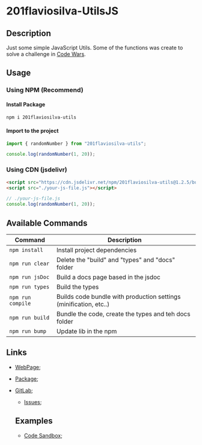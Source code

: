 # 201flaviosilva-UtilsJS

## Description
Just some simple JavaScript Utils. Some of the functions was create to solve a challenge in [Code Wars](https://www.codewars.com/dashboard).

## Usage

### Using NPM (Recommend)
#### Install Package
```sh
npm i 201flaviosilva-utils
```

#### Import to the project
```js
import { randomNumber } from "201flaviosilva-utils";

console.log(randomNumber(1, 20));
```

### Using CDN (jsdelivr)
```html
<script src="https://cdn.jsdelivr.net/npm/201flaviosilva-utils@1.2.5/build/utils.min.js"></script>
<script src="./your-js-file.js"></script>
```

```js
// ./your-js-file.js
console.log(randomNumber(1, 20));
```

## Available Commands

| Command               | Description                                                                     |
| --------------------- | ------------------------------------------------------------------------------- |
| `npm install`         | Install project dependencies                                                    |
| `npm run clear`       | Delete the "build" and "types" and "docs" folder                                |
| `npm run jsDoc`       | Build a docs page based in the jsdoc                                            |
| `npm run types`       | Build the types                                                                 |
| `npm run compile`     | Builds code bundle with production settings (minification, etc..)               |
| `npm run build`       | Bundle the code, create the types and teh docs folder                           |
| `npm run bump`        | Update lib in the npm                                                           |

## Links
- [WebPage](https://201flaviosilva.gitlab.io/utilsjs/);
- [Package](https://www.npmjs.com/package/201flaviosilva-utils);
- [GitLab](https://gitlab.com/201flaviosilva/utilsjs/);
	- [Issues](https://gitlab.com/201flaviosilva/utilsjs/-/issues);

	## Examples
	- [Code Sandbox](https://codesandbox.io/examples/package/201flaviosilva-utils);
